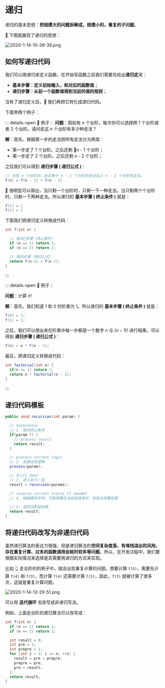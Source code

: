 # 递归

递归的基本思想：**把规模大的问题拆解成，规模小的，重复的子问题**。

 下图就展现了递归的思想：

![2020-1-14-10-38-39.png](https://garrik-default-imgs.oss-accelerate.aliyuncs.com/imgs/2020-1-14-10-38-39.png)

## 如何写递归代码

我们可以用递归来定义函数。在开始写函数之前我们需要先给出**递归定义**：

- **基本步骤：定义初始输入，和对应的函数值**；
- **递归步骤：从前一个函数值得到当前的值的规则**；

当有了递归定义后， 我们再把它转化成递归代码。

下面举两个例子：

::: details-open 🌰 例子：
**问题**：假如有 n 个台阶，每次你可以选择跨 1 个台阶或者 2 个台阶。请问走这 n 个台阶有多少种走法？

**解**：首先，根据第一步的走法把所有走法分为两类：

- 第一步走了 1 个台阶。之后还剩 n - 1 个台阶；
- 第一步走了 2 个台阶。之后还剩 n - 2 个台阶；

之后我们可以得到 **递归步骤 ( 递归公式 )**：

```java
// 当有 n 个台阶时，走法等于 n - 1 个台阶的走法加上 n - 2 个台阶的走法。
f(n) = f(n - 1) + f(n - 2)
```


很明显可以得出，当只剩一个台阶时，只剩一下一种走法。当只剩两个个台阶时，只剩一下两种走法。所以递归的 **基本步骤 ( 终止条件 )** 就是：

```java
f(1) = 1
f(2) = 2
```

下面我们把递归定义转换成代码：

```java
int f(int n) {

  // 基本步骤（终止条件）
  if (n == 1) return 1;
  if (n == 2) return 2;

  // 递归步骤（递归公式）
  return f(n-1) + f(n-2);
}
```

:::

::: details-open 🌰 例子：

**问题**：计算 $n!$

**解**：首先，我们知道 $1$ 和 $0$ 的阶乘为 $1$。所以递归的 **基本步骤 ( 终止条件 )** 就是：

```java
f(0) = 1;
f(1) = 1;
```

之后，我们可以想出来在阶乘中每一步都是一个数字 $n$ 与 $(n - 1)!$ 进行相乘。可以得到 **递归步骤 ( 递归公式 )**：

```java
f(n) = n * f(n - 1);
```

最后，把递归定义转换成代码：

```java
int factorial(int n) {
  if(n <= 1) return 1;
  return n * factorial(n - 1);
}
```

:::

## 递归代码模板

```java
public void recursion(int param) {

  // terminator
  // 1. 递归终止条件
  if(param ?) {
    // process result
    return result;
  }

  // process current logic
  // 2. 处理当前逻辑
  process(param);

  // drill down
  // 3. 进入到下一层
  result = recursion(params);

  // reverse current status if needed
  // 4. 根据需求不同，可能需要在当前层结束时，有些东西要处理

  // 5. 返回当前层结果
  return result;
}
```

## 将递归代码改写为非递归代码

虽然递归算法的表达力很强，但是递归算法的**空间复杂度高、有堆栈溢出的风险、存在重复计算、过多的函数调用会耗时较多等问题**。所以，在开发过程中，我们要根据实际情况来选择是否需要用递归的方式来实现。

比如 👆 走台阶的的例子中，就会出现重复计算的问题。想要计算 `f(5)`，需要先计算 `f(4)` 和 `f(3)`，而计算 `f(4)` 还需要计算 `f(3)`，因此，`f(3)` 就被计算了很多次，这就是重复计算问题。

![2020-1-14-13-29-51.png](https://garrik-default-imgs.oss-accelerate.aliyuncs.com/imgs/2020-1-14-13-29-51.png)

可以用 **迭代循环** 去改写成非递归写法。

例如，上面走台阶的递归算法可以改写成：

```java
int f(int n) {
  if (n == 1) return 1;
  if (n == 2) return 2;

  int result = 0;
  int pre = 2;
  int prepre = 1;
  for (int i = 3; i <= n; ++i) {
    result = pre + prepre;
    prepre = pre;
    pre = result;
  }
  return result;
}
```
